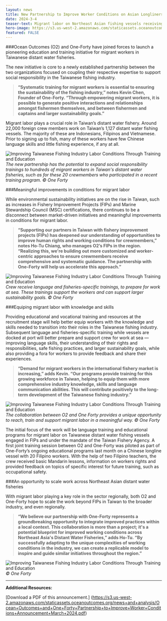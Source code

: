 ```yaml
---
layout: news
title: New Partnership to Improve Worker Conditions on Asian Longliners
date: 2024-3-4
teaser-text: Migrant labor on Northeast Asian fishing vessels receiving educational and vocational training as part of a new initiative to improve social responsibility in Asian seafood production.
hero-image: https://s3.us-west-2.amazonaws.com/staticassets.oceanoutcomes.org/news+and+analysis/hero+images/ocean-outcomes-partners-with-one-forty-improve-worker-conditions-taiwanese-fishing-industry-hero.png
featured: FALSE
---
```

###Ocean Outcomes (O2) and One-Forty have joined forces to launch a pioneering education and training initiative for migrant workers in Taiwanese distant water fisheries.

The new initiative is core to a newly established partnership between the two organizations focused on coupling their respective expertise to support social responsibility in the Taiwanese fishing industry.

>**“Systematic training for migrant workers is essential to ensuring the sustainability of the fishing industry,” notes Kevin Chen, Founder of One-Forty. “Through empowering migrant workers, it is possible to generate positive interactions and relationships amongst fishermen themselves, and between fishermen and captains and larger sustainability goals.”**

Migrant labor plays a crucial role in Taiwan’s distant water fishery. Around 22,000 foreign crew members work on Taiwan’s 1,127 distant water fishing vessels. The majority of these are Indonesians, Filipinos and Vietnamese. Prior to signing up to fish, many of these workers have few Chinese language skills and little fishing experience, if any at all.

![Improving Taiwanese Fishing Industry Labor Conditions Through Training and Education](https://s3.us-west-2.amazonaws.com/staticassets.oceanoutcomes.org/news+and+analysis/ocean-outcomes-partners-with-one-forty-improve-worker-conditions-taiwanese-fishing-industry-2.png) 
*The new partnership has the potential to expand social responsibility trainings to hundreds of migrant workers in Taiwan's distant water fisheries, such as for these 20 crewmembers who participated in a recent training program. © One Forty*

###Meaningful improvements in conditions for migrant labor

While environmental sustainability initiatives are on the rise in Taiwan, such as increases in Fishery Improvement Projects (FIPs) and Marine Stewardship Council (MSC) certifications, there continues to be a disconnect between market-driven initiatives and meaningful improvements in conditions for migrant labor.

>**“Supporting our partners in Taiwan with fishery improvement projects (FIPs) has deepened our understanding of opportunities to improve human rights and working conditions for crewmembers,” notes Ho-Tu Chiang, who manages O2’s FIPs in the region. “Realizing this, we're building out more customized and worker-centric approaches to ensure crewmembers receive comprehensive and systematic guidance. The partnership with One-Forty will help us accelerate this approach.”**

![Improving Taiwanese Fishing Industry Labor Conditions Through Training and Education](https://s3.us-west-2.amazonaws.com/staticassets.oceanoutcomes.org/news+and+analysis/ocean-outcomes-partners-with-one-forty-improve-worker-conditions-taiwanese-fishing-industry-1.png) 
*Crew receive language and fisheries-specific trainings, to prepare for work at sea. These trainings support the workers and can support larger sustainability goals. © One Forty*

###Equiping migrant labor with knowledge and skills

Providing educational and vocational training and resources at the recruitment stage will help better equip workers with the knowledge and skills needed to transition into their roles in the Taiwanese fishing industry. Subsequent language and fisheries-specific training while vessels are docked at port will better prepare and support crew for work at sea — improving language skills, their understanding of their rights and responsibilities, safe fishing practices, and larger sustainability goals, while also providing a fora for workers to provide feedback and share their experiences.

>**“Demand for migrant workers in the international fishery market is increasing,” adds Kevin. “Our programs provide training for this growing workforce in Taiwan, helping to equip them with more comprehensive industry knowledge, skills and language communication abilities. This will contribute positively to the long-term development of the Taiwanese fishing industry.”**

![Improving Taiwanese Fishing Industry Labor Conditions Through Training and Education](https://s3.us-west-2.amazonaws.com/staticassets.oceanoutcomes.org/news+and+analysis/ocean-outcomes-partners-with-one-forty-improve-worker-conditions-taiwanese-fishing-industry-3.png) 
*The collaboration between O2 and One Forty provides a unique opportunity to reach, train and support migrant labor in a meaningful way. © One Forty*

The initial focus of the work will be language training and educational programs for migrant labor on Taiwanese distant water fishing vessels engaged in FIPs and under the mandate of the Taiwan Fishery Agency. A first joint training session between O2 and One-Forty was piloted as part of One-Forty’s ongoing educational programs last month on a Chinese longline vessel with 20 Filipino workers. With the help of two Filipino teachers, the crew received basic Mandarin lessons, information on workers rights and provided feedback on topics of specific interest for future training, such as occupational safety.

###An opportunity to scale work across Northeast Asian distant water fisheries

With migrant labor playing a key role in the sector regionally, both O2 and One-Forty hope to scale the work beyond FIPs in Taiwan to the broader industry, and even regionally.

>**“We believe our partnership with One-Forty represents a groundbreaking opportunity to integrate improved practices within a local context. This collaboration is more than a project; it's a potential blueprint for improved working conditions across Northeast Asia's Distant Water Fisheries,” adds Ho-Tu. “By successfully adapting to the unique complexities of working conditions in the industry, we can create a replicable model to inspire and guide similar initiatives throughout the region.”**

![Improving Taiwanese Fishing Industry Labor Conditions Through Training and Education](https://s3.us-west-2.amazonaws.com/staticassets.oceanoutcomes.org/news+and+analysis/ocean-outcomes-partners-with-one-forty-improve-worker-conditions-taiwanese-fishing-industry-4.png) 
*© One Forty*

----

**Additional Resources:**

[Download a PDF of this announcement.] (https://s3.us-west-2.amazonaws.com/staticassets.oceanoutcomes.org/news+and+analysis/Ocean+Outcomes+and+One+Forty+Partnership+to+Improve+Worker+Conditions+Announcement+March+2024.pdf)
